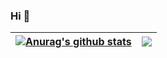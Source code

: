 ### Hi :wave:
<!--
**joshuariveramnltech/joshuariveramnltech** is a ✨ _special_ ✨ repository because its `README.md` (this file) appears on your GitHub profile.

Here are some ideas to get you started:

- 🔭 I’m currently working on ...
- 🌱 I’m currently learning ...
- 👯 I’m looking to collaborate on ...
- 🤔 I’m looking for help with ...
- 💬 Ask me about ...
- 📫 How to reach me: ...
- 😄 Pronouns: ...
- ⚡ Fun fact: ...
-->
| <a href="https://github.com/joshuariveramnltech/github-readme-stats"><img align="center" src="https://github-readme-stats.vercel.app/api?username=joshuariveramnltech&show_icons=true&include_all_commits=true&theme=buefy&hide_border=true" alt="Anurag's github stats" /></a> | <a href="https://github.com/joshuariveramnltech/github-readme-stats"><img align="center" src="https://github-readme-stats.vercel.app/api/top-langs/?username=joshuariveramnltech&layout=compact&theme=buefy&hide_border=true" /></a> |
| ------------- | ------------- |
